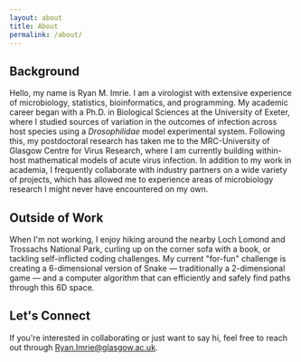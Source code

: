 ```yaml
---
layout: about
title: About
permalink: /about/
---
```


## Background

Hello, my name is Ryan M. Imrie. I am a virologist with extensive experience of microbiology, statistics, bioinformatics, and programming. My academic career began with a Ph.D. in Biological Sciences at the University of Exeter, where I studied sources of variation in the outcomes of infection across host species using a *Drosophilidae* model experimental system. Following this, my postdoctoral research has taken me to the MRC-University of Glasgow Centre for Virus Research, where I am currently building within-host mathematical models of acute virus infection. In addition to my work in academia, I frequently collaborate with industry partners on a wide variety of projects, which has allowed me to experience areas of microbiology research I might never have encountered on my own.

## Outside of Work

When I'm not working, I enjoy hiking around the nearby Loch Lomond and Trossachs National Park, curling up on the corner sofa with a book, or tackling self-inflicted coding challenges. My current "for-fun" challenge is creating a 6-dimensional version of Snake — traditionally a 2-dimensional game — and a computer algorithm that can efficiently and safely find paths through this 6D space.

## Let's Connect

If you're interested in collaborating or just want to say hi, feel free to reach out through [Ryan.Imrie@glasgow.ac.uk](mailto:Ryan.Imrie@glasgow.ac.uk).
